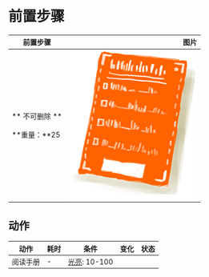# 前置步骤  
>   
  
  前置步骤  |   图片   
 ----  |  ----:   
 ** 不可删除 **<br><br>**重量：**25  |  <img decoding="async" src="Sprite/Leaflet.png" href="a.md" style="max-width:300px;max-height:300px;">   
  
## 动作  
动作  |  耗时  |  条件  |  变化  |  状态  
----  |  ----  |  ----  |  ----  |  ----  
阅读手册<br>  |  -  |  [光亮](Light.md): 10-100  |    |    
